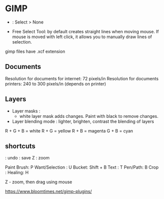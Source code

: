 # GIMP



- <C-S-A> : Select > None

- Free Select Tool: by default creates straight lines when moving mouse. If mouse is moved with left click, it allows you to manually draw lines of selection.

gimp files have .xcf extension

## Documents
Resolution for documents for internet: 72 pixels/in
Resolution for documents printers: 240 to 300 pixels/in (depends on printer)

## Layers
* Layer masks :
  * white layer mask adds changes. Paint with black to remove changes.
* Layer blending mode : lighter, brighten, contrast the blending of layers

R + G + B = white
R + G = yellow
R + B = magenta
G + B = cyan




## shortcuts
<C-Z> : undo
<C-S> : save
Z : zoom

Paint Brush: P
Want/Selection : U
Bucket: Shift + B
Text : T
Pen/Path: B
Crop :
Healing: H

Z - zoom, then <space> drag using mouse

https://www.bloomtimes.net/gimp-plugins/
